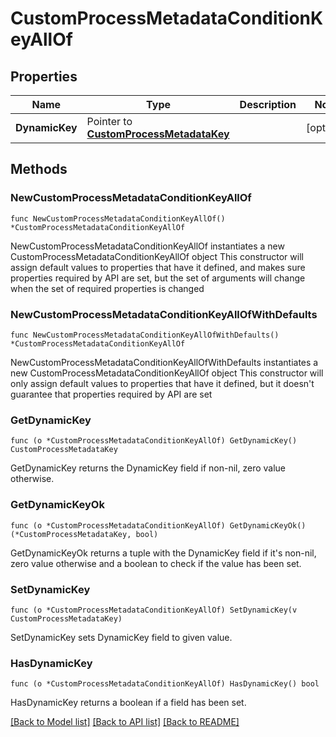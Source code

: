# CustomProcessMetadataConditionKeyAllOf

## Properties

Name | Type | Description | Notes
------------ | ------------- | ------------- | -------------
**DynamicKey** | Pointer to [**CustomProcessMetadataKey**](CustomProcessMetadataKey.md) |  | [optional] 

## Methods

### NewCustomProcessMetadataConditionKeyAllOf

`func NewCustomProcessMetadataConditionKeyAllOf() *CustomProcessMetadataConditionKeyAllOf`

NewCustomProcessMetadataConditionKeyAllOf instantiates a new CustomProcessMetadataConditionKeyAllOf object
This constructor will assign default values to properties that have it defined,
and makes sure properties required by API are set, but the set of arguments
will change when the set of required properties is changed

### NewCustomProcessMetadataConditionKeyAllOfWithDefaults

`func NewCustomProcessMetadataConditionKeyAllOfWithDefaults() *CustomProcessMetadataConditionKeyAllOf`

NewCustomProcessMetadataConditionKeyAllOfWithDefaults instantiates a new CustomProcessMetadataConditionKeyAllOf object
This constructor will only assign default values to properties that have it defined,
but it doesn't guarantee that properties required by API are set

### GetDynamicKey

`func (o *CustomProcessMetadataConditionKeyAllOf) GetDynamicKey() CustomProcessMetadataKey`

GetDynamicKey returns the DynamicKey field if non-nil, zero value otherwise.

### GetDynamicKeyOk

`func (o *CustomProcessMetadataConditionKeyAllOf) GetDynamicKeyOk() (*CustomProcessMetadataKey, bool)`

GetDynamicKeyOk returns a tuple with the DynamicKey field if it's non-nil, zero value otherwise
and a boolean to check if the value has been set.

### SetDynamicKey

`func (o *CustomProcessMetadataConditionKeyAllOf) SetDynamicKey(v CustomProcessMetadataKey)`

SetDynamicKey sets DynamicKey field to given value.

### HasDynamicKey

`func (o *CustomProcessMetadataConditionKeyAllOf) HasDynamicKey() bool`

HasDynamicKey returns a boolean if a field has been set.


[[Back to Model list]](../README.md#documentation-for-models) [[Back to API list]](../README.md#documentation-for-api-endpoints) [[Back to README]](../README.md)


